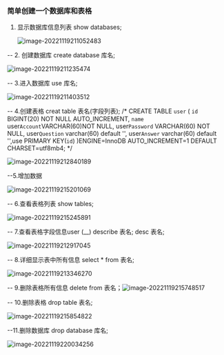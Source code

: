 ###  简单创建一个数据库和表格

1. 显示数据库信息列表
   show databases;

   ![image-20221119211052483](C:/Users/34273/AppData/Roaming/Typora/typora-user-images/image-20221119211052483.png)

-- 2. 创建数据库
create database 库名;

![image-20221119211235474](C:/Users/34273/AppData/Roaming/Typora/typora-user-images/image-20221119211235474.png)

-- 3.进入数据库
use 库名;

![image-20221119211403512](C:/Users/34273/AppData/Roaming/Typora/typora-user-images/image-20221119211403512.png)



-- 4.创建表格
creat table 表名(字段列表);
 /*
   CREATE TABLE `user` (
  `id` BIGINT(20) NOT NULL AUTO_INCREMENT,
  `name` 
  user`Account`VARCHAR(60)NOT NULL,
  user`Password` VARCHAR(60) NOT NULL,
  user`Question` varchar(60) default '',
  user`Answer` varchar(60) default '',use
  PRIMARY KEY(`id`)
  )ENGINE=InnoDB AUTO_INCREMENT=1 DEFAULT CHARSET=utf8mb4;
*/

![image-20221119212840189](C:/Users/34273/AppData/Roaming/Typora/typora-user-images/image-20221119212840189.png)

--5.增加数据

![image-20221119215201069](C:/Users/34273/AppData/Roaming/Typora/typora-user-images/image-20221119215201069.png)

-- 6.查看表格列表
show tables;

![image-20221119215245891](C:/Users/34273/AppData/Roaming/Typora/typora-user-images/image-20221119215245891.png)

-- 7.查看表格字段信息user (__)
describe 表名;
desc 表名;

![image-20221119212917045](C:/Users/34273/AppData/Roaming/Typora/typora-user-images/image-20221119212917045.png)

-- 8.详细显示表中所有信息
select * from 表名;

![image-20221119213346270](C:/Users/34273/AppData/Roaming/Typora/typora-user-images/image-20221119213346270.png)

-- 9.删除表格所有信息
delete from 表名；![image-20221119215748517](C:/Users/34273/AppData/Roaming/Typora/typora-user-images/image-20221119215748517.png)

-- 10.删除表格
drop table 表名;

![image-20221119215854822](C:/Users/34273/AppData/Roaming/Typora/typora-user-images/image-20221119215854822.png)

--11.删除数据库
drop database 库名;

![image-20221119220034256](C:/Users/34273/AppData/Roaming/Typora/typora-user-images/image-20221119220034256.png)

